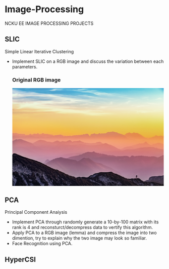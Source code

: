 # Image-Processing
NCKU EE IMAGE PROCESSING PROJECTS

## SLIC 
Simple Linear Iterative Clustering
- Implement SLIC on a RGB image and discuss the variation between each parameters.
  ### Original RGB image
  ![Alt Text](https://github.com/Sam1215Lee/Image-Processing/blob/main/SLIC/pexels-simon-berger-1323550.jpg)
## PCA
Principal Component Anaiysis
- Implement PCA through randomly generate a 10-by-100 matrix with its rank is 4 and reconsturct/decompress data to vertify this algorithm.
- Apply PCA to a RGB image (lemma) and compress the image into two dimention, try to explain why the two image may look so familiar.
- Face Recognition using PCA.

## HyperCSI

